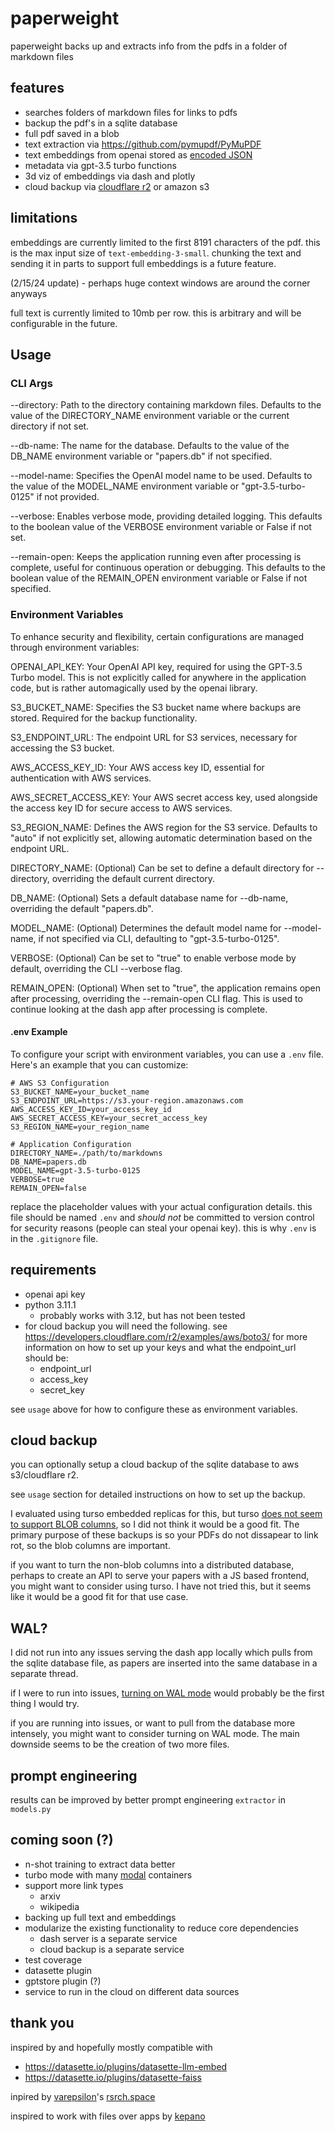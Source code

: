 # paperweight

paperweight backs up and extracts info from the pdfs in a folder of markdown files

## features
- searches folders of markdown files for links to pdfs
- backup the pdf's in a sqlite database
- full pdf saved in a blob
- text extraction via https://github.com/pymupdf/PyMuPDF
- text embeddings from openai stored as [encoded JSON](https://datasette.io/plugins/datasette-faiss#user-content-configuration)
- metadata via gpt-3.5 turbo functions
- 3d viz of embeddings via dash and plotly
- cloud backup via [cloudflare r2](https://developers.cloudflare.com/r2/examples/aws/boto3/) or amazon s3

## limitations

embeddings are currently limited to the first 8191 characters of the pdf.  this is the max input size of `text-embedding-3-small`. chunking the text and sending it in parts to support full embeddings is a future feature.

(2/15/24 update) - perhaps huge context windows are around the corner anyways

full text is currently limited to 10mb per row. this is arbitrary and will be configurable in the future.

## Usage

### CLI Args
--directory: Path to the directory containing markdown files. Defaults to the value of the DIRECTORY_NAME environment variable or the current directory if not set.

--db-name: The name for the database. Defaults to the value of the DB_NAME environment variable or "papers.db" if not specified.

--model-name: Specifies the OpenAI model name to be used. Defaults to the value of the MODEL_NAME environment variable or "gpt-3.5-turbo-0125" if not provided.

--verbose: Enables verbose mode, providing detailed logging. This defaults to the boolean value of the VERBOSE environment variable or False if not set.

--remain-open: Keeps the application running even after processing is complete, useful for continuous operation or debugging. This defaults to the boolean value of the REMAIN_OPEN environment variable or False if not specified.

### Environment Variables
To enhance security and flexibility, certain configurations are managed through environment variables:

OPENAI_API_KEY: Your OpenAI API key, required for using the GPT-3.5 Turbo model. This is not explicitly called for anywhere in the application code, but is rather automagically used by the openai library.

S3_BUCKET_NAME: Specifies the S3 bucket name where backups are stored. Required for the backup functionality.

S3_ENDPOINT_URL: The endpoint URL for S3 services, necessary for accessing the S3 bucket.

AWS_ACCESS_KEY_ID: Your AWS access key ID, essential for authentication with AWS services.

AWS_SECRET_ACCESS_KEY: Your AWS secret access key, used alongside the access key ID for secure access to AWS services.

S3_REGION_NAME: Defines the AWS region for the S3 service. Defaults to "auto" if not explicitly set, allowing automatic determination based on the endpoint URL.

DIRECTORY_NAME: (Optional) Can be set to define a default directory for --directory, overriding the default current directory.

DB_NAME: (Optional) Sets a default database name for --db-name, overriding the default "papers.db".

MODEL_NAME: (Optional) Determines the default model name for --model-name, if not specified via CLI, defaulting to "gpt-3.5-turbo-0125".

VERBOSE: (Optional) Can be set to "true" to enable verbose mode by default, overriding the CLI --verbose flag.

REMAIN_OPEN: (Optional) When set to "true", the application remains open after processing, overriding the --remain-open CLI flag. This is used to continue looking at the dash app after processing is complete.

#### .env Example
To configure your script with environment variables, you can use a `.env` file. Here's an example that you can customize:

```
# AWS S3 Configuration
S3_BUCKET_NAME=your_bucket_name
S3_ENDPOINT_URL=https://s3.your-region.amazonaws.com
AWS_ACCESS_KEY_ID=your_access_key_id
AWS_SECRET_ACCESS_KEY=your_secret_access_key
S3_REGION_NAME=your_region_name

# Application Configuration
DIRECTORY_NAME=./path/to/markdowns
DB_NAME=papers.db
MODEL_NAME=gpt-3.5-turbo-0125
VERBOSE=true
REMAIN_OPEN=false
```

replace the placeholder values with your actual configuration details. this file should be named `.env` and *should not* be committed to version control for security reasons (people can steal your openai key). this is why `.env` is in the `.gitignore` file.

## requirements
- openai api key
- python 3.11.1
   - probably works with 3.12, but has not been tested
- for cloud backup you will need the following. see https://developers.cloudflare.com/r2/examples/aws/boto3/ for more information on how to set up your keys and what the endpoint_url should be:
   - endpoint_url
   - access_key
   - secret_key

see `usage` above for how to configure these as environment variables.


## cloud backup

you can optionally setup a cloud backup of the sqlite database to aws s3/cloudflare r2.


see `usage` section for detailed instructions on how to set up the  backup.

I evaluated using turso embedded replicas for this, but turso [does not seem to support BLOB columns](https://github.com/tursodatabase/libsql-experimental-python/blob/29c6a23557ee028fbff415afc5486df13644c191/src/lib.rs#L370), so I did not think it would be a good fit. The primary purpose of these backups is so your PDFs do not dissapear to link rot, so the blob columns are important.


if you want to turn the non-blob columns into a distributed database, perhaps to create an API to serve your papers with a JS based frontend, you might want to consider using turso. I have not tried this, but it seems like it would be a good fit for that use case.

## WAL?

I did not run into any issues serving the dash app locally which pulls from the sqlite database file, as papers are inserted into the same database in a separate thread.

if I were to run into issues, [turning on WAL mode](https://til.simonwillison.net/sqlite/enabling-wal-mode) would probably be the first thing I would try.

if you are running into issues, or want to pull from the database more intensely, you might want to consider turning on WAL mode. The main downside seems to be the creation of two more files.

## prompt engineering

results can be improved by better prompt engineering `extractor` in `models.py`


## coming soon (?)
- n-shot training to extract data better
- turbo mode with many [modal](https://modal.com/) containers
- support more link types
   - arxiv
   - wikipedia
- backing up full text and embeddings
- modularize the existing functionality to reduce core dependencies
   - dash server is a separate service
   - cloud backup is a separate service
- test coverage
- datasette plugin
- gptstore plugin (?)
- service to run in the cloud on different data sources



## thank you
inspired by and hopefully mostly compatible with
- https://datasette.io/plugins/datasette-llm-embed
- https://datasette.io/plugins/datasette-faiss

inpired by [varepsilon](https://twitter.com/var_epsilon)'s [rsrch.space](https://github.com/ishan0102/rsrch.space)

inspired to work with files over apps by [kepano](https://twitter.com/kepano/status/1675626836821409792)
